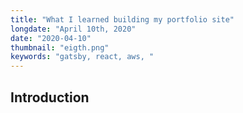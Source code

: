 ```yaml
---
title: "What I learned building my portfolio site"
longdate: "April 10th, 2020"
date: "2020-04-10"
thumbnail: "eigth.png"
keywords: "gatsby, react, aws, "
---
```


## Introduction
